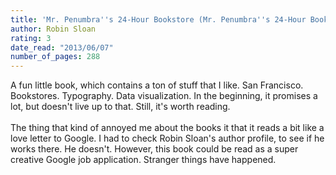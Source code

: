 ```yaml
---
title: 'Mr. Penumbra''s 24-Hour Bookstore (Mr. Penumbra''s 24-Hour Bookstore, #1)'
author: Robin Sloan
rating: 3
date_read: "2013/06/07"
number_of_pages: 288
---
```


A fun little book, which contains a ton of stuff that I like. San Francisco. Bookstores. Typography. Data visualization. In the beginning, it promises a lot, but doesn't live up to that. Still, it's worth reading.<br/><br/>The thing that kind of annoyed me about the books it that it reads a bit like a love letter to Google. I had to check Robin Sloan's author profile, to see if he works there. He doesn't. However, this book could be read as a super creative Google job application. Stranger things have happened.